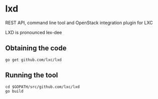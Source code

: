 lxd
===

REST API, command line tool and OpenStack integration plugin for LXC

LXD is pronounced lex-dee


Obtaining the code
------------------

    go get github.com/lxc/lxd

Running the tool
----------------

    cd $GOPATH/src/github.com/lxc/lxd
    go build
